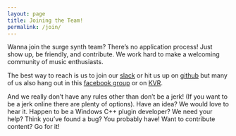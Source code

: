 ```yaml
---
layout: page
title: Joining the Team!
permalink: /join/
---
```


Wanna join the surge synth team? There’s no application process! Just show up, be
friendly, and contribute. We work hard to make a welcoming community of music
enthusiasts.

The best way to reach is us to join our [slack](https://join.slack.com/t/surgesynth/shared_invite/enQtNTE4OTg0MTU2NDY5LWZkMjllNDAzZjYzNTc4NjUzNjk2OGUxNDYzZTYyZTU3ZGU4OTY4MzhkNzcwZGE5ZDQyMzk5MjE1ODEzZTFmODI) or hit us up on [github](https://github.com/surge-synthesizer) but many of us also hang out in this [facebook group](https://www.facebook.com/groups/surgesynth/) or on [KVR](https://www.kvraudio.com/forum/viewtopic.php?f=1&t=511922).

And we really don’t have any rules other than don’t be a jerk! (If you want to be a
jerk online there are plenty of options). Have an idea? We would love to hear it.
Happen to be a Windows C++ plugin developer? We need your help? Think you’ve
found a bug? You probably have! Want to contribute content? Go for it!


